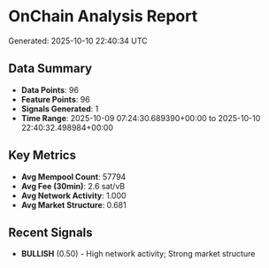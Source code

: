 # OnChain Analysis Report
Generated: 2025-10-10 22:40:34 UTC

## Data Summary
- **Data Points**: 96
- **Feature Points**: 96
- **Signals Generated**: 1
- **Time Range**: 2025-10-09 07:24:30.689390+00:00 to 2025-10-10 22:40:32.498984+00:00

## Key Metrics
- **Avg Mempool Count**: 57794
- **Avg Fee (30min)**: 2.6 sat/vB
- **Avg Network Activity**: 1.000
- **Avg Market Structure**: 0.681

## Recent Signals
- **BULLISH** (0.50) - High network activity; Strong market structure
